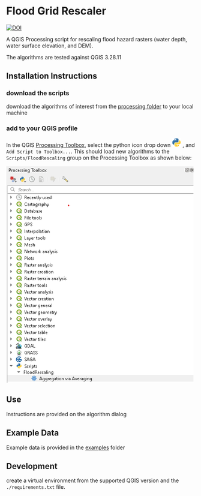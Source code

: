 # Flood Grid Rescaler

[![DOI](https://zenodo.org/badge/547351392.svg)](https://zenodo.org/badge/latestdoi/547351392)

A QGIS Processing script for rescaling flood hazard rasters (water depth, water surface elevation, and DEM).

The algorithms are tested against QGIS 3.28.11

## Installation Instructions
### download the scripts
download the algorithms of interest from the [processing folder](floodrescaler/processing) to your local machine

### add to your QGIS profile
In the QGIS [Processing Toolbox](https://docs.qgis.org/3.22/en/docs/user_manual/processing/toolbox.html#the-toolbox), select the python icon drop down ![Scripts](/assets/mIconPythonFile.png) , and `Add Script to Toolbox...`. This should load new algorithms to the `Scripts/FloodRescaling` group on the Processing Toolbox as shown below:

![screen capture](/assets/processingToolbox_screengrab.png)



## Use
Instructions are provided on the algorithm dialog

## Example Data

Example data is provided in the [examples](/examples) folder

## Development

create a virtual environment from the supported QGIS version and the `./requirements.txt` file. 
